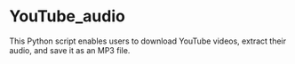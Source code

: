 # YouTube_audio
This Python script enables users to download YouTube videos, extract their audio, and save it as an MP3 file.

